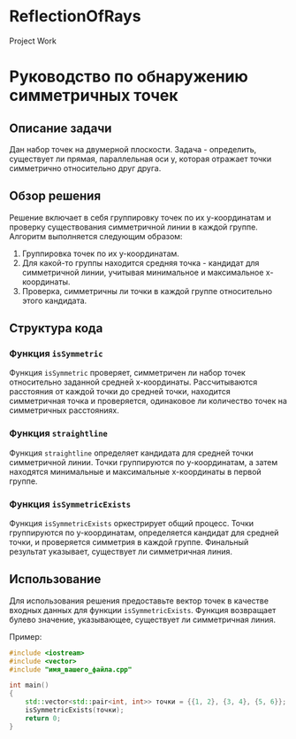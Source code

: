 # ReflectionOfRays
Project Work

# Руководство по обнаружению симметричных точек

## Описание задачи

Дан набор точек на двумерной плоскости. Задача - определить, существует ли прямая, параллельная оси y, которая отражает точки симметрично относительно друг друга.

## Обзор решения

Решение включает в себя группировку точек по их y-координатам и проверку существования симметричной линии в каждой группе. Алгоритм выполняется следующим образом:

1. Группировка точек по их y-координатам.
2. Для какой-то группы находится средняя точка - кандидат для симметричной линии, учитывая минимальное и максимальное x-координаты.
3. Проверка, симметричны ли точки в каждой группе относительно этого кандидата.

## Структура кода

### Функция `isSymmetric`

Функция `isSymmetric` проверяет, симметричен ли набор точек относительно заданной средней x-координаты. Рассчитываются расстояния от каждой точки до средней точки, находится симметричная точка и проверяется, одинаковое ли количество точек на симметричных расстояниях.

### Функция `straightline`

Функция `straightline` определяет кандидата для средней точки симметричной линии. Точки группируются по y-координатам, а затем находятся минимальные и максимальные x-координаты в первой группе.

### Функция `isSymmetricExists`

Функция `isSymmetricExists` оркестрирует общий процесс. Точки группируются по y-координатам, определяется кандидат для средней точки, и проверяется симметрия в каждой группе. Финальный результат указывает, существует ли симметричная линия.

## Использование

Для использования решения предоставьте вектор точек в качестве входных данных для функции `isSymmetricExists`. Функция возвращает булево значение, указывающее, существует ли симметричная линия.

Пример:

```cpp
#include <iostream>
#include <vector>
#include "имя_вашего_файла.cpp"

int main() 
{
    std::vector<std::pair<int, int>> точки = {{1, 2}, {3, 4}, {5, 6}};
    isSymmetricExists(точки);
    return 0;
}
